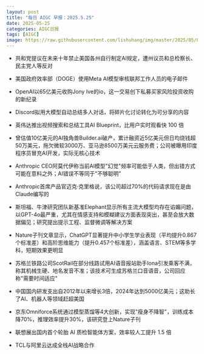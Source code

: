 ```yaml
---
layout: post
title: "每日 AIGC 早报：2025.5.25"
date: 2025-05-25
categories: AIGC日报
tags: [AIGC]
image: https://raw.githubusercontent.com/lishuhang/img/master/2025/05/0525-d.jpg
---
```


- 共和党提议在未来十年禁止美国各州自行制定AI规定，遭州议员和总检察长、民主党人等反对

- 美国政府效率部（DOGE）使用Meta AI模型审核联邦工作人员的电子邮件

- OpenAI以65亿美元收购Jony Ive的io，这一交易创下私募买家风险投资收购的新纪录

- Discord拟用大模型自动总结多人对话，将碎片化讨论转化为可分享的内容

- 英伟达推出视频搜索和总结工具AI Blueprint，比用户实时观看快 100 倍

- 曾估值10亿美元的AI独角兽Builder.ai破产，累计融资近5亿美元但日均烧钱超50万美元，拖欠微软3000万、亚马逊8500万美元云服务费；公司被曝用印度程序员冒充AI开发，实际无核心技术

- Anthropic CEO阿莫代伊称当前AI模型"幻觉"频率可能低于人类，但出错方式可能在意料之外；AI错误不等同于"不够聪明"

- Anthropic首席产品官迈克·克里格说，该公司超过70%的代码请求现在是由Claude编写的

- 斯坦福、牛津研究团队新基准Elephant显示所有主流大模型均存在谄媚问题，以GPT-4o最严重，尤其在情感支持和模糊建议方面表现突出，甚至会放大数据偏见；研究提出提示工程、监督微调等解决方案

- Nature子刊文章显示，ChatGPT显著提升中小学生学业表现（平均提升0.867个标准差）和高阶思维能力（提升0.457个标准差），涵盖语言、STEM等多学科，短期效果更明显

- 苏格兰铁路公司ScotRail在部分线路试用AI语音报站助手Iona引发乘客不满，称其机械生硬、地名发音不准；该技术可生成苏格兰口音语音，公司回应称"需要时间适应"

- 中国国内研发支出自2012年以来增长3倍，2024年达到5000亿美元；这助长了AI、机器人等领域赶超美国

- 京东Omniforce系统通过模型蒸馏等4大创新，实现"瘦身不降智"，训练成本降70%，推理效率提升30%，该研究登上Nature子刊

- 联想展出国内首个轮胎 AI 质检智能体方案，效率较人工提升 1.5 倍

- TCL与阿里云达成全栈AI战略合作